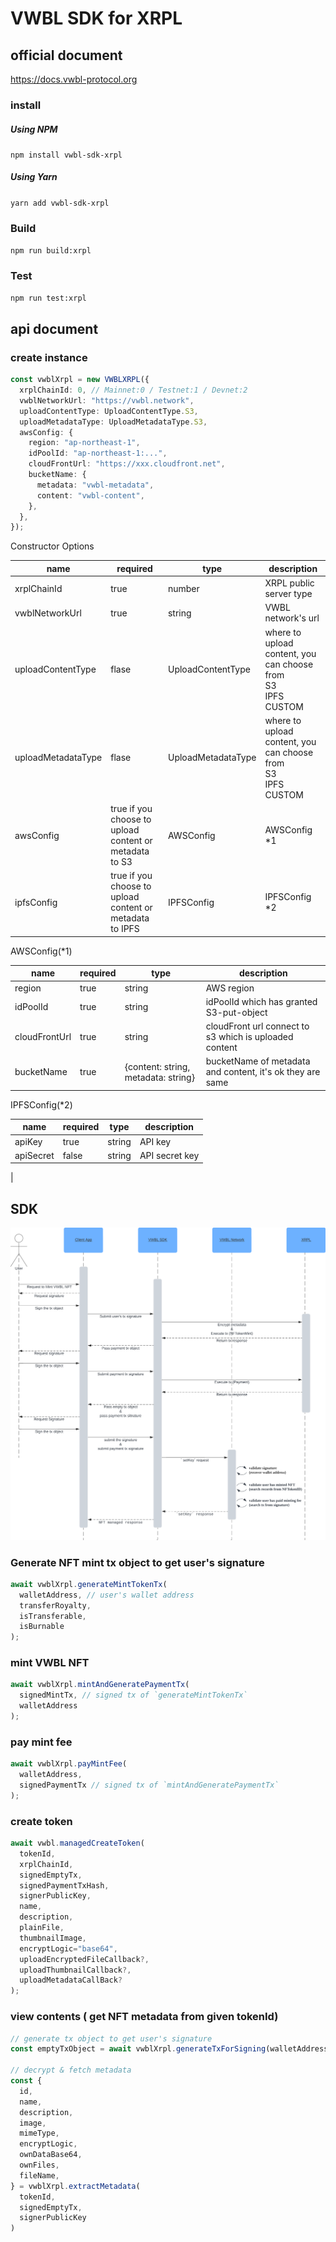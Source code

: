 # VWBL SDK for XRPL

## official document

https://docs.vwbl-protocol.org

### install

##### Using NPM

`npm install vwbl-sdk-xrpl`

##### Using Yarn

`yarn add vwbl-sdk-xrpl`

### Build

`npm run build:xrpl`

### Test

`npm run test:xrpl`

## api document

### create instance

```typescript
const vwblXrpl = new VWBLXRPL({
  xrplChainId: 0, // Mainnet:0 / Testnet:1 / Devnet:2
  vwblNetworkUrl: "https://vwbl.network",
  uploadContentType: UploadContentType.S3,
  uploadMetadataType: UploadMetadataType.S3,
  awsConfig: {
    region: "ap-northeast-1",
    idPoolId: "ap-northeast-1:...",
    cloudFrontUrl: "https://xxx.cloudfront.net",
    bucketName: {
      metadata: "vwbl-metadata",
      content: "vwbl-content",
    },
  },
});
```

Constructor Options

| name               | required                                                 | type               | description                                                                |
| ------------------ | -------------------------------------------------------- | ------------------ | -------------------------------------------------------------------------- |
| xrplChainId        | true                                                     | number             | XRPL public server type                                                    |
| vwblNetworkUrl     | true                                                     | string             | VWBL network's url                                                         |
| uploadContentType  | flase                                                    | UploadContentType  | where to upload content, you can choose from <br> S3 <br> IPFS <br> CUSTOM |
| uploadMetadataType | flase                                                    | UploadMetadataType | where to upload content, you can choose from <br> S3 <br> IPFS <br> CUSTOM |
| awsConfig          | true if you choose to upload content or metadata to S3   | AWSConfig          | AWSConfig \*1                                                              |
| ipfsConfig         | true if you choose to upload content or metadata to IPFS | IPFSConfig         | IPFSConfig \*2                                                             |

AWSConfig(\*1)

| name          | required | type                                | description                                               |
| ------------- | -------- | ----------------------------------- | --------------------------------------------------------- |
| region        | true     | string                              | AWS region                                                |
| idPoolId      | true     | string                              | idPoolId which has granted S3-put-object                  |
| cloudFrontUrl | true     | string                              | cloudFront url connect to s3 which is uploaded content    |
| bucketName    | true     | {content: string, metadata: string} | bucketName of metadata and content, it's ok they are same |

IPFSConfig(\*2)

| name      | required | type   | description    |
| --------- | -------- | ------ | -------------- |
| apiKey    | true     | string | API key        |
| apiSecret | false    | string | API secret key |

|

## SDK

![SDK Flow](src/public/sdk-flow.png)

### Generate NFT mint tx object to get user's signature 

```typescript
await vwblXrpl.generateMintTokenTx(
  walletAddress, // user's wallet address
  transferRoyalty,
  isTransferable,
  isBurnable
);
```

### mint VWBL NFT

```typescript
await vwblXrpl.mintAndGeneratePaymentTx(
  signedMintTx, // signed tx of `generateMintTokenTx`
  walletAddress
);
```

### pay mint fee

```typescript
await vwblXrpl.payMintFee(
  walletAddress,
  signedPaymentTx // signed tx of `mintAndGeneratePaymentTx`
);
```

### create token

```typescript
await vwbl.managedCreateToken(
  tokenId,
  xrplChainId,
  signedEmptyTx,
  signedPaymentTxHash,
  signerPublicKey,
  name,
  description,
  plainFile,
  thumbnailImage,
  encryptLogic="base64",
  uploadEncryptedFileCallback?,
  uploadThumbnailCallback?,
  uploadMetadataCallBack?
);
```

### view contents ( get NFT metadata from given tokenId)

```typescript
// generate tx object to get user's signature
const emptyTxObject = await vwblXrpl.generateTxForSigning(walletAddress);

// decrypt & fetch metadata
const {
  id,
  name,
  description,
  image,
  mimeType,
  encryptLogic,
  ownDataBase64,
  ownFiles,
  fileName,
} = vwblXrpl.extractMetadata(
  tokenId,
  signedEmptyTx,
  signerPublicKey
)
```
